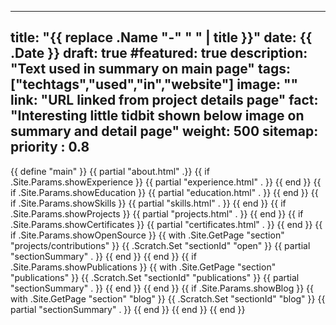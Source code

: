 
---
title: "{{ replace .Name "-" " " | title }}"
date: {{ .Date }}
draft: true
#featured: true
description: "Text used in summary on main page"
tags: ["techtags","used","in","website"]
image: ""
link: "URL linked from project details page"
fact: "Interesting little tidbit shown below image on summary and detail page"
weight: 500
sitemap:
  priority : 0.8
---

{{ define "main" }}
{{ partial "about.html" .}} {{ if .Site.Params.showExperience }} {{ partial "experience.html" . }} {{ end }} {{ if .Site.Params.showEducation }} {{ partial "education.html" . }} {{ end }} {{ if .Site.Params.showSkills }} {{ partial "skills.html" . }} {{ end }} {{ if .Site.Params.showProjects }} {{ partial "projects.html" . }} {{ end }} {{ if .Site.Params.showCertificates }} {{ partial "certificates.html" . }} {{ end }} {{ if .Site.Params.showOpenSource }} {{ with .Site.GetPage "section" "projects/contributions" }} {{ .Scratch.Set "sectionId" "open" }} {{ partial "sectionSummary" . }} {{ end }} {{ end }} {{ if .Site.Params.showPublications }} {{ with .Site.GetPage "section" "publications" }} {{ .Scratch.Set "sectionId" "publications" }} {{ partial "sectionSummary" . }} {{ end }} {{ end }} {{ if .Site.Params.showBlog }} {{ with .Site.GetPage "section" "blog" }} {{ .Scratch.Set "sectionId" "blog" }} {{ partial "sectionSummary" . }} {{ end }}
{{ end }} {{ end }}

